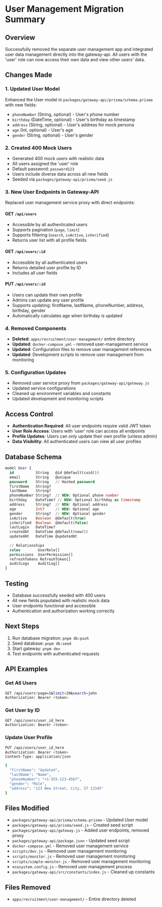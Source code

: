 # User Management Migration Summary

## Overview
Successfully removed the separate user management app and integrated user data management directly into the gateway-api. All users with the 'user' role can now access their own data and view other users' data.

## Changes Made

### 1. Updated User Model
Enhanced the User model in `packages/gateway-api/prisma/schema.prisma` with new fields:
- `phoneNumber` (String, optional) - User's phone number
- `birthday` (DateTime, optional) - User's birthday as timestamp
- `address` (String, optional) - User's address for mock persona
- `age` (Int, optional) - User's age
- `gender` (String, optional) - User's gender

### 2. Created 400 Mock Users
- Generated 400 mock users with realistic data
- All users assigned the 'user' role
- Default password: `password123`
- Users include diverse data across all new fields
- Seeded via `packages/gateway-api/prisma/seed.js`

### 3. New User Endpoints in Gateway-API
Replaced user management service proxy with direct endpoints:

#### GET `/api/users`
- Accessible by all authenticated users
- Supports pagination (`page`, `limit`)
- Supports filtering (`search`, `isActive`, `isVerified`)
- Returns user list with all profile fields

#### GET `/api/users/:id`
- Accessible by all authenticated users
- Returns detailed user profile by ID
- Includes all user fields

#### PUT `/api/users/:id`
- Users can update their own profile
- Admins can update any user profile
- Supports updating: firstName, lastName, phoneNumber, address, birthday, gender
- Automatically calculates age when birthday is updated

### 4. Removed Components
- **Deleted**: `apps/recruitment/user-management/` entire directory
- **Updated**: `docker-compose.yml` - removed user-management service
- **Updated**: Configuration files to remove user management references
- **Updated**: Development scripts to remove user management from monitoring

### 5. Configuration Updates
- Removed user service proxy from `packages/gateway-api/gateway.js`
- Updated service configurations
- Cleaned up environment variables and constants
- Updated development and monitoring scripts

## Access Control
- **Authentication Required**: All user endpoints require valid JWT token
- **User Role Access**: Users with 'user' role can access all endpoints
- **Profile Updates**: Users can only update their own profile (unless admin)
- **Data Visibility**: All authenticated users can view all user profiles

## Database Schema
```sql
model User {
  id          String   @id @default(cuid())
  email       String   @unique
  password    String   // Hashed password
  firstName   String?
  lastName    String?
  phoneNumber String?  // NEW: Optional phone number
  birthday    DateTime? // NEW: Optional birthday as timestamp
  address     String?  // NEW: Optional address
  age         Int?     // NEW: Optional age
  gender      String?  // NEW: Optional gender
  isActive    Boolean  @default(true)
  isVerified  Boolean  @default(false)
  lastLogin   DateTime?
  createdAt   DateTime @default(now())
  updatedAt   DateTime @updatedAt
  
  // Relationships
  roles        UserRole[]
  permissions  UserPermission[]
  refreshTokens RefreshToken[]
  auditLogs    AuditLog[]
}
```

## Testing
- Database successfully seeded with 400 users
- All new fields populated with realistic mock data
- User endpoints functional and accessible
- Authentication and authorization working correctly

## Next Steps
1. Run database migration: `pnpm db:push`
2. Seed database: `pnpm db:seed`
3. Start gateway: `pnpm dev`
4. Test endpoints with authenticated requests

## API Examples

### Get All Users
```bash
GET /api/users?page=1&limit=20&search=john
Authorization: Bearer <token>
```

### Get User by ID
```bash
GET /api/users/user_id_here
Authorization: Bearer <token>
```

### Update User Profile
```bash
PUT /api/users/user_id_here
Authorization: Bearer <token>
Content-Type: application/json

{
  "firstName": "Updated",
  "lastName": "Name",
  "phoneNumber": "+1-555-123-4567",
  "gender": "Male",
  "address": "123 New Street, City, ST 12345"
}
```

## Files Modified
- `packages/gateway-api/prisma/schema.prisma` - Updated User model
- `packages/gateway-api/prisma/seed.js` - Created seed script
- `packages/gateway-api/gateway.js` - Added user endpoints, removed proxy
- `packages/gateway-api/package.json` - Updated seed script
- `docker-compose.yml` - Removed user management service
- `scripts/dev.js` - Removed user management monitoring
- `scripts/monitor.js` - Removed user management monitoring
- `scripts/simple-monitor.js` - Removed user management monitoring
- `ecosystem.config.js` - Removed user management process
- `packages/gateway-api/src/constants/index.js` - Cleaned up constants

## Files Removed
- `apps/recruitment/user-management/` - Entire directory deleted